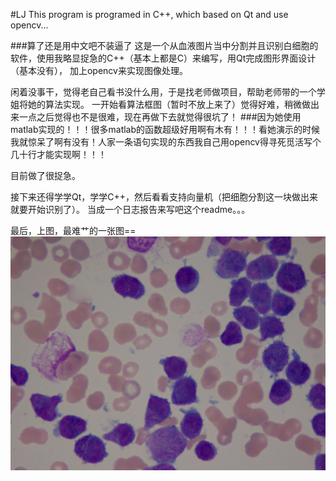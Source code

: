 #LJ
This program is programed in C++, which based on Qt and use opencv...

###算了还是用中文吧不装逼了
这是一个从血液图片当中分割并且识别白细胞的软件，使用我略显捉急的C++（基本上都是C）来编写，用Qt完成图形界面设计（基本没有）， 加上opencv来实现图像处理。

闲着没事干，觉得老自己看书没什么用，于是找老师做项目，帮助老师带的一个学姐将她的算法实现。
一开始看算法框图（暂时不放上来了）觉得好难，稍微做出来一点之后觉得也不是很难，现在再做下去就觉得很坑了！
###因为她使用matlab实现的！！！很多matlab的函数超级好用啊有木有！！！看她演示的时候我就惊呆了啊有没有！人家一条语句实现的东西我自己用opencv得寻死觅活写个几十行才能实现啊！！！

目前做了很捉急。

接下来还得学学Qt，学学C++，然后看看支持向量机（把细胞分割这一块做出来就要开始识别了）。
当成一个日志报告来写吧这个readme。。。

最后，上图，最难艹的一张图==
![nuclei](doc/nuclei.jpg)